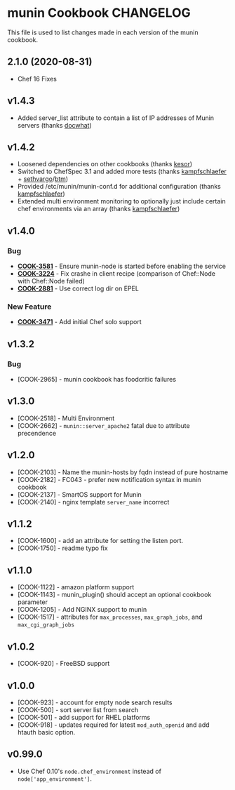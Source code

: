 munin Cookbook CHANGELOG
========================
This file is used to list changes made in each version of the munin cookbook.

2.1.0 (2020-08-31)
------------------
- Chef 16 Fixes

v1.4.3
------
- Added server_list attribute to contain a list of IP addresses of Munin servers (thanks [docwhat](https://github.com/docwhat))

v1.4.2
------
- Loosened dependencies on other cookbooks (thanks [kesor](https://github.com/kesor))
- Switched to ChefSpec 3.1 and added more tests (thanks [kampfschlaefer](https://github.com/kampfschlaefer) + [sethvargo](https://github.com/sethvargo)/[btm](https://github.com/btm))
- Provided /etc/munin/munin-conf.d for additional configuration (thanks [kampfschlaefer](https://github.com/kampfschlaefer))
- Extended multi environment monitoring to optionally just include certain chef environments via an array (thanks [kampfschlaefer](https://github.com/kampfschlaefer))

v1.4.0
------
### Bug
- **[COOK-3581](https://tickets.opscode.com/browse/COOK-3581)** - Ensure munin-node is started before enabling the service
- **[COOK-3224](https://tickets.opscode.com/browse/COOK-3224)** - Fix crashe in client recipe (comparison of Chef::Node with Chef::Node failed)
- **[COOK-2881](https://tickets.opscode.com/browse/COOK-2881)** - Use correct log dir on EPEL

### New Feature
- **[COOK-3471](https://tickets.opscode.com/browse/COOK-3471)** - Add initial Chef solo support

v1.3.2
------
### Bug
- [COOK-2965] - munin cookbook has foodcritic failures

v1.3.0
------
- [COOK-2518] - Multi Environment
- [COOK-2662] - `munin::server_apache2` fatal due to attribute precendence

v1.2.0
------
- [COOK-2103] - Name the munin-hosts by fqdn instead of pure hostname
- [COOK-2182] - FC043 - prefer new notification syntax in munin
  cookbook
- [COOK-2137] - SmartOS support for Munin
- [COOK-2140] - nginx template `server_name` incorrect

v1.1.2
------
- [COOK-1600] - add an attribute for setting the listen port.
- [COOK-1750] - readme typo fix

v1.1.0
------
- [COOK-1122] - amazon platform support
- [COOK-1143] - munin_plugin() should accept an optional cookbook parameter
- [COOK-1205] - Add NGINX support to munin
- [COOK-1517] - attributes for `max_processes`, `max_graph_jobs`, and `max_cgi_graph_jobs`

v1.0.2
------
- [COOK-920] - FreeBSD support

v1.0.0
------
- [COOK-923] - account for empty node search results
- [COOK-500] - sort server list from search
- [COOK-501] - add support for RHEL platforms
- [COOK-918] - updates required for latest `mod_auth_openid` and add htauth basic option.

v0.99.0
------
- Use Chef 0.10's `node.chef_environment` instead of `node['app_environment']`.
